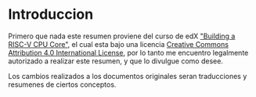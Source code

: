 # Introduccion

Primero que nada este resumen proviene del curso de edX ["Building a RISC-V CPU Core"](https://www.edx.org/course/building-a-risc-v-cpu-core), el cual esta bajo una licencia ​[Creative Commons Attribution 4.0 International License​](https://creativecommons.org/licenses/by/4.0/), por lo tanto me encuentro legalmente autorizado a realizar este resumen, y que lo divulgue como desee.

Los cambios realizados a los documentos originales seran traducciones y resumenes de ciertos conceptos.